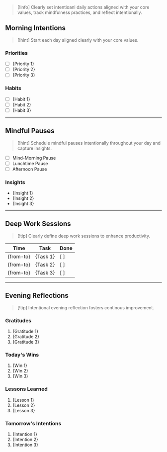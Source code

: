 > [!info] Clearly set intentioanl daily actions aligned with your core values, track mindfulness practices, and reflect intentionally.

## Morning Intentions

> [!hint] Start each day aligned clearly with your core values.

### Priorities

- [ ] {Priority 1}
- [ ] {Priority 2}
- [ ] {Priority 3}

### Habits

- [ ] {Habit 1}
- [ ] {Habit 2}
- [ ] {Habit 3}

---

## Mindful Pauses

> [!hint] Schedule mindful pauses intentionally throughout your day and capture insights.

- [ ] Mind-Morning Pause
- [ ] Lunchtime Pause
- [ ] Afternoon Pause

### Insights

- {Insight 1}
- {Insight 2}
- {Insight 3}

---

## Deep Work Sessions

> [!tip] Clearly define deep work sessions to enhance productivity.

| Time      | Task     | Done |
| --------- | -------- | ---- |
| {from-to} | {Task 1} | [ ]  |
| {from-to} | {Task 2} | [ ]  |
| {from-to} | {Task 3} | [ ]  |

---

## Evening Reflections

> [!tip] Intentional evening reflection fosters continous improvement.

### Gratitudes

1. {Gratitude 1}
2. {Gratitude 2}
3. {Gratitude 3}

### Today's Wins

1. {Win 1}
2. {Win 2}
3. {Win 3}

### Lessons Learned

1. {Lesson 1}
2. {Lesson 2}
3. {Lesson 3}

### Tomorrow's Intentions

1. {Intention 1}
2. {Intention 2}
3. {Intention 3}
